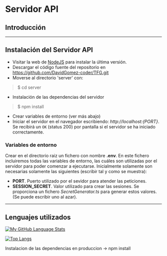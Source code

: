 # Servidor API

## Introducción



***

## Instalación del Servidor API
* Visitar la web de [NodeJS](https://nodejs.org/en/) para instalar la última versión.
* Descargar el código fuente del repositorio en https://github.com/DavidGomez-coder/TFG.git
* Moverse al directorio 'server' con:  
> $ cd server
* Instalación de las dependencias del servidor
> $ npm install
* Crear variables de entorno (ver más abajo)
* Iniciar el servidor en el navegador escribiendo: _http://localhost:{PORT}_. Se recibirá un `OK` (status 200) por pantalla si el servidor se ha iniciado correctamente.

### Variables de entorno 
Crear en el directorio raiz un fichero con nombre **.env**. En este  fichero incluiremos todas las variables de entorno, las cuáles son utilizadas por el servidor para poder comenzar a ejecutarse. Inicialmente solamente son necesarias solamente las siguientes (escribir tal y como se muestra):

* **PORT**. Puerto utilizado por el sevidor para atender las peticiones.
* **SESSION_SECRET**. Valor utilizado para crear las sesiones. Se proporciona un fichero _SecretGenerator.ts_ para generar estos valores. (Se puede escribir uno al azar).

***

## Lenguajes utilizados
[![My GitHub Language Stats](https://github-readme-stats.vercel.app/api/top-langs/?username=DavidGomez-coder&langs_count=5&theme=tokyonight)]()

[![Top Langs](https://github-readme-stats.vercel.app/api/top-langs/?username=DavidGomez-coder&layout=compact)](https://github.com/DavidGomez-coder/TFG/github-readme-stats)

 Instalacion de las dependencias en produccion -> npm install 